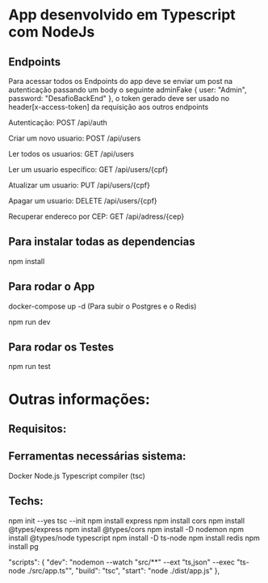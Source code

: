 
# App desenvolvido em Typescript com NodeJs
## Endpoints
Para acessar todos os Endpoints do app deve se enviar um post na autenticação 
passando um body o seguinte adminFake
{
    user: "Admin",
    password: "DesafioBackEnd"
},
o token gerado deve ser usado no header[x-access-token] da requisição aos outros endpoints 

Autenticação: POST /api/auth

Criar um novo usuario: POST /api/users

Ler todos os usuarios: GET /api/users

Ler um usuario específico: GET /api/users/{cpf}

Atualizar um usuario: PUT /api/users/{cpf}

Apagar um usuario: DELETE /api/users/{cpf}

Recuperar endereco por CEP: GET /api/adress/{cep}



## Para instalar todas as dependencias
npm install


## Para rodar o App
docker-compose up -d (Para subir o Postgres e o Redis)

npm run dev


## Para rodar os Testes
npm run test

# Outras informações:
## Requisitos:
## Ferramentas necessárias sistema:
Docker
Node.js
Typescript compiler (tsc)

## Techs:
npm init --yes
tsc --init
npm install express
npm install cors
npm install @types/express
npm install @types/cors
npm install -D nodemon
npm install @types/node typescript
npm install -D ts-node
npm install redis
npm install pg

"scripts": {
    "dev": "nodemon --watch \"src/**\" --ext \"ts,json\" --exec \"ts-node ./src/app.ts\"",
    "build": "tsc",
    "start": "node ./dist/app.js"
},


